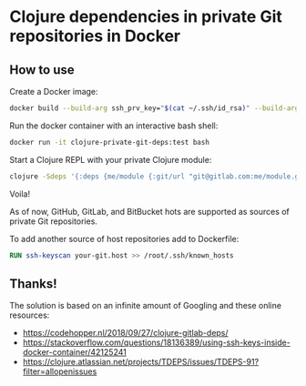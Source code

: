 # Clojure dependencies in private Git repositories in Docker

## How to use

Create a Docker image:
```bash
docker build --build-arg ssh_prv_key="$(cat ~/.ssh/id_rsa)" --build-arg ssh_pub_key="$(cat ~/.ssh/id_rsa.pub)" -t clojure-private-git-deps:test  .
```

Run the docker container with an interactive bash shell:
```bash
docker run -it clojure-private-git-deps:test bash
```

Start a Clojure REPL with your private Clojure module: 
```bash
clojure -Sdeps '{:deps {me/module {:git/url "git@gitlab.com:me/module.git" :sha "2aa1c686760cff280b7b65b825a4321bdb8de53e"}}}'
```

Voila!

As of now, GitHub, GitLab, and BitBucket hots are supported as sources of private Git repositories.

To add another source of host repositories add to Dockerfile:
```dockerfile
RUN ssh-keyscan your-git.host >> /root/.ssh/known_hosts
```

## Thanks!

The solution is based on an infinite amount of Googling and these online resources:
- https://codehopper.nl/2018/09/27/clojure-gitlab-deps/
- https://stackoverflow.com/questions/18136389/using-ssh-keys-inside-docker-container/42125241
- https://clojure.atlassian.net/projects/TDEPS/issues/TDEPS-91?filter=allopenissues
